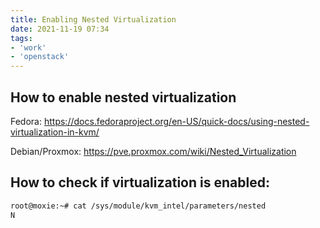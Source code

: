 ```yaml
---
title: Enabling Nested Virtualization
date: 2021-11-19 07:34
tags:
- 'work'
- 'openstack'
---
```


## How to enable nested virtualization

Fedora:
<https://docs.fedoraproject.org/en-US/quick-docs/using-nested-virtualization-in-kvm/>

Debian/Proxmox:
https://pve.proxmox.com/wiki/Nested_Virtualization

## How to check if virtualization is enabled:

```bash
root@moxie:~# cat /sys/module/kvm_intel/parameters/nested
N
```


